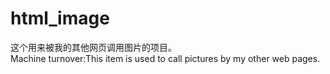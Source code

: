 # html_image
这个用来被我的其他网页调用图片的项目。  
Machine turnover:This item is used to call pictures by my other web pages.
